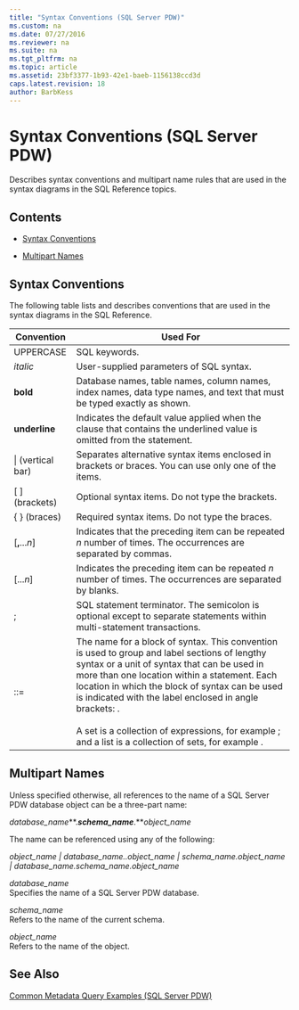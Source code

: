 ```yaml
---
title: "Syntax Conventions (SQL Server PDW)"
ms.custom: na
ms.date: 07/27/2016
ms.reviewer: na
ms.suite: na
ms.tgt_pltfrm: na
ms.topic: article
ms.assetid: 23bf3377-1b93-42e1-baeb-1156138ccd3d
caps.latest.revision: 18
author: BarbKess
---
```

# Syntax Conventions (SQL Server PDW)
Describes syntax conventions and multipart name rules that are used in the syntax diagrams in the SQL Reference topics.  
  
## Contents  
  
-   [Syntax Conventions](#SyntaxConventions)  
  
-   [Multipart Names](#MultipartNames)  
  
## <a name="SyntaxConventions"></a>Syntax Conventions  
The following table lists and describes conventions that are used in the syntax diagrams in the SQL Reference.  
  
|Convention|Used For|  
|--------------|------------|  
|UPPERCASE|SQL keywords.|  
|*italic*|User-supplied parameters of SQL syntax.|  
|**bold**|Database names, table names, column names, index names, data type names, and text that must be typed exactly as shown.|  
|**underline**|Indicates the default value applied when the clause that contains the underlined value is omitted from the statement.|  
|&#124; (vertical bar)|Separates alternative syntax items enclosed in brackets or braces. You can use only one of the items.|  
|[ ] (brackets)|Optional syntax items. Do not type the brackets.|  
|{ } (braces)|Required syntax items. Do not type the braces.|  
|[**,**...*n*]|Indicates that the preceding item can be repeated *n* number of times. The occurrences are separated by commas.|  
|[...*n*]|Indicates the preceding item can be repeated *n* number of times. The occurrences are separated by blanks.|  
|;|SQL statement terminator. The semicolon is optional except to separate statements within multi-statement transactions.|  
|<label> ::=|The name for a block of syntax. This convention is used to group and label sections of lengthy syntax or a unit of syntax that can be used in more than one location within a statement. Each location in which the block of syntax can be used is indicated with the label enclosed in angle brackets: <label>.<br /><br />A set is a collection of expressions, for example <grouping set>; and a list is a collection of sets, for example <composite element list>.|  
  
## <a name="MultipartNames"></a>Multipart Names  
Unless specified otherwise, all references to the name of a SQL Server PDW database object can be a three-part name:  
  
*database_name***.***schema_name***.***object_name*  
  
The name can be referenced using any of the following:  
  
*object_name | database_name..object_name | schema_name.object_name | database_name.schema_name.object_name*  
  
*database_name*  
Specifies the name of a SQL Server PDW database.  
  
*schema_name*  
Refers to the name of the current schema.  
  
*object_name*  
Refers to the name of the object.  
  
## See Also  
[Common Metadata Query Examples &#40;SQL Server PDW&#41;](../sqlpdw/common-metadata-query-examples-sql-server-pdw.md)  
  
